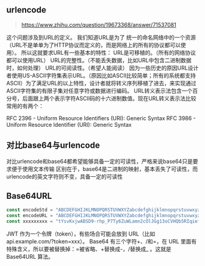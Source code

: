 ## urlencode

> https://www.zhihu.com/question/19673368/answer/71537081

这个问题涉及到URL的定义。
我们知道URL是为了 统一的命名网络中的一个资源（URL不是单单为了HTTP协议而定义的，而是网络上的所有的协议都可以使用）。
所以这就要求URL有一些基本的特性：
URL是可移植的。（所有的网络协议都可以使用URL）
URL的完整性。（不能丢失数据，比如URL中包含二进制数据时，如何处理）
URL的可阅读性。（希望人能阅读）
因为一些历史的原因URL设计者使用US-ASCII字符集表示URL。（原因比如ASCII比较简单；所有的系统都支持ASCII）为了满足URL的以上特性，设计者就将转义序列移植了进去，来实现通过ASCII字符集的有限子集对任意字符或数据进行编码。
URL转义表示法包含一个百分号，后面跟上两个表示字符ASCII码的十六进制数值。现在URL转义表示法比较常用的有两个：

RFC 2396 - Uniform Resource Identifiers (URI): Generic Syntax
RFC 3986 - Uniform Resource Identifier (URI): Generic Syntax

## 对比base64与urlencode

对比urlencode和base64都希望能够具备一定的可读性，严格来说base64只是要求便于使用文本传输
区别在于，base64是二进制的映射，基本丢失了可读性，而urlencode的英文字符则不变，具备一定的可读性

## Base64URL

```go
const encodeStd = "ABCDEFGHIJKLMNOPQRSTUVWXYZabcdefghijklmnopqrstuvwxyz0123456789+/"
const encodeURL = "ABCDEFGHIJKLMNOPQRSTUVWXYZabcdefghijklmnopqrstuvwxyz0123456789-_"
const xxxxxxxxx = "tYsvKxjwABSD9-rhp_P7Ty6ZuWLamn2cOlJGg13oCVHQb5RIqief4N8UMkF0dEXz"
```

JWT 作为一个令牌（token），有些场合可能会放到 URL（比如 api.example.com/?token=xxx）。
Base64 有三个字符+、/和=，在 URL 里面有特殊含义，所以要被替换掉：=被省略、+替换成-，/替换成_ 。这就是 Base64URL 算法。
